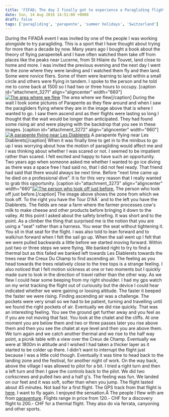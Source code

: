 ```yaml
---
title: 'FIFAD; The day I finally got to experience a Paragliding flight'
date: Sun, 14 Aug 2016 14:51:08 +0000
draft: false
tags: ['paragliding', 'parapente', 'summer holidays', 'Switzerland']
---
```


During the FIFADÂ event I was invited by one of the people I was working alongside to try paragliding. This is a sport that I have thought about trying for more than a decade by now. Many years ago I bought a book about the theory of flying parapenteÂ and I have often watched them take off from places like the peaks near Lucerne, from St Hilaire du Touvet, land close to home and more. I was invited the previous evening and the next day I went to the zone where they were landing and I watched them fly and then land. Some were novice fliers. Some of them were learning to land within a small circle and others were flying in tandem. I spoke to the person and he told me to come back at 1500 so I had two or three hours to occupy. \[caption id="attachment\_3271" align="aligncenter" width="660"\][![The area where we flew](http://www.main-vision.com/richard/blog/wp-content/uploads/2016/08/P1060867-1024x576.jpg)](http://www.main-vision.com/richard/blog/wp-content/uploads/2016/08/P1060867.jpg) The area where we flew\[/caption\] During the wait I took some pictures of Parapente as they flew around and when I saw the paragliders flying where they are in the image above that is where I wanted to go. I saw them ascend and as their flights were lasting so long I thought that the wait would be longer than anticipated. They had found some rising air and were playing with the backdrop that you see in these images. \[caption id="attachment\_3272" align="aligncenter" width="660"\][![A parapente flying near Les Diablerets](http://www.main-vision.com/richard/blog/wp-content/uploads/2016/08/P1060871-1024x576.jpg)](http://www.main-vision.com/richard/blog/wp-content/uploads/2016/08/P1060871.jpg) A parapente flying near Les Diablerets\[/caption\] When it was finally time to get in to the minibus to go up I was worrying about how the motion of paragliding would affect me and I was thinking about whether I was scared or not. I seemed to be impatient rather than scared. I felt excited and happy to have such an opportunity. Two years ago when someone asked me whether I wanted to go ice diving as there was a space free I had said no, that I did not feel ready. That friend had said that there would always be next time. Before "next time came up he died on a professional dive". It is for this very reason that I really wanted to grab this opportunity. \[caption id="attachment\_3273" align="aligncenter" width="660"\][![The person who took off just before.](http://www.main-vision.com/richard/blog/wp-content/uploads/2016/08/DSC_0375-1024x768.jpg)](http://www.main-vision.com/richard/blog/wp-content/uploads/2016/08/DSC_0375.jpg) The person who took off just before.\[/caption\] The image above shows the zone from which we took off. To the right you have the Tour D'AÃ¯ and to the left you have the Diablerets. The fields are near a farm where the farmer processes cow's milk to make cheese and other products before bringing it down to the valley. At this point I asked about the safety briefing. It was short and to the point. As a climber the thing that surprised me is the notion that you are using a "seat" rather than a harness. You wear the seat without tightening it. You sit in that seat for the flight. I was also told to lean forward and to walk/run forward when I felt the sail go up. When the sail went up I felt that we were pulled backwards a little before we started moving forward. Within just two or three steps we were flying. We banked right to try to find a thermal but as this failed we banked left towards Les Diablerets towards the trees near the Creux Du Champ to find ascending air. The feeling as you head towards the trees relatively close to the tree tops is a strange feeling. I also noticed that I felt motion sickness at one or two moments but I quickly made sure to look in the direction of travel rather than the other way. As we flew I could hear some beeping from my right shoulder. I had my gps watch on my wrist tracking the flight out of curiousity but the device I could hear indicated whether we were gaining or loosing altitude. The faster it beeped the faster we were rising. Finding ascending air was a challenge. The pockets were very small so we had to be patient, turning and travelling until we found the right pockets of air. Eventually we did rise quickly. That was an interesting feeling. You see the ground get further away and you feel as if you are not moving that fast. You look at the chalet and the cliffs. At one moment you are below them and two or three passes later you rise above them and then you see the chalet at eye level and then you are above them. We turn again and we catch another thermal and we rise to the half way point, a picnik table with a view over the Creux de Champ. Eventually we were at 1800m in altitude and I wished I had taken a thicker layer as it started to be colder up there. I didn't want to interrupt the flight just because I was a little cold though. Eventually it was time to head back to the landing zone and the festival, for another night of work. On the way back, above the village I was allowed to pilot for a bit. I tried a right turn and then a left turn and then I gave the controls back to the pilot. We did two corkscrews and pulled two and a half g's. The feeling was fun. We landed on our feet and it was soft, softer than when you jump. The flight lasted about 45 minutes. Not bad for a first flight. The GPS track from that flight is [here](https://www.sports-tracker.com/workout/warzabidul/57aecf39e4b0de1029c90ebc). I want to fly again. I enjoyed the sensation.Â The people I flew with are from [paraventure](http://www.swissaventure.ch/). Flights range in price from 120.- CHF for a discovery flight to 200.- CHF for a thermal flight. They also do via ferrata, canyoning and other sports.